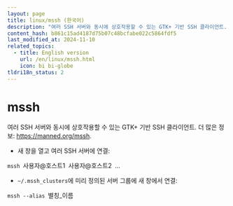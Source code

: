 ```yaml
---
layout: page
title: linux/mssh (한국어)
description: "여러 SSH 서버와 동시에 상호작용할 수 있는 GTK+ 기반 SSH 클라이언트."
content_hash: b861c15ad4187d75b07c48bcfabe022c5864fdf5
last_modified_at: 2024-11-10
related_topics:
  - title: English version
    url: /en/linux/mssh.html
    icon: bi bi-globe
tldri18n_status: 2
---
```

# mssh

여러 SSH 서버와 동시에 상호작용할 수 있는 GTK+ 기반 SSH 클라이언트.
더 많은 정보: <https://manned.org/mssh>.

- 새 창을 열고 여러 SSH 서버에 연결:

`mssh `<span class="tldr-var badge badge-pill bg-dark-lm bg-white-dm text-white-lm text-dark-dm font-weight-bold">사용자@호스트1</span>` `<span class="tldr-var badge badge-pill bg-dark-lm bg-white-dm text-white-lm text-dark-dm font-weight-bold">사용자@호스트2</span>` `<span class="tldr-var badge badge-pill bg-dark-lm bg-white-dm text-white-lm text-dark-dm font-weight-bold">...</span>

- `~/.mssh_clusters`에 미리 정의된 서버 그룹에 새 창에서 연결:

`mssh --alias `<span class="tldr-var badge badge-pill bg-dark-lm bg-white-dm text-white-lm text-dark-dm font-weight-bold">별칭_이름</span>
